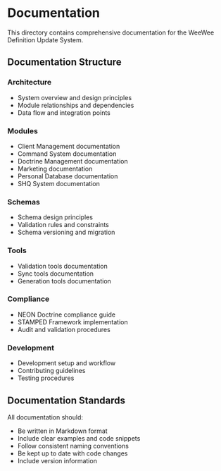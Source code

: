 # Documentation

This directory contains comprehensive documentation for the WeeWee Definition Update System.

## Documentation Structure

### Architecture
- System overview and design principles
- Module relationships and dependencies
- Data flow and integration points

### Modules
- Client Management documentation
- Command System documentation
- Doctrine Management documentation
- Marketing documentation
- Personal Database documentation
- SHQ System documentation

### Schemas
- Schema design principles
- Validation rules and constraints
- Schema versioning and migration

### Tools
- Validation tools documentation
- Sync tools documentation
- Generation tools documentation

### Compliance
- NEON Doctrine compliance guide
- STAMPED Framework implementation
- Audit and validation procedures

### Development
- Development setup and workflow
- Contributing guidelines
- Testing procedures

## Documentation Standards

All documentation should:
- Be written in Markdown format
- Include clear examples and code snippets
- Follow consistent naming conventions
- Be kept up to date with code changes
- Include version information 